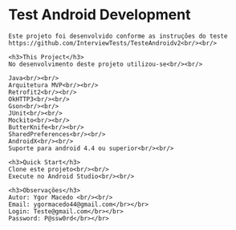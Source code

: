 <h1>Test Android Development</h1>

    Este projeto foi desenvolvido conforme as instruções do teste https://github.com/InterviewTests/TesteAndroidv2<br/><br/>

    <h3>This Project</h3>
    No desenvolvimento deste projeto utilizou-se<br/><br/>
    
    Java<br/><br/>
    Arquitetura MVP<br/><br/>
    Retrofit2<br/><br/>
    OkHTTP3<br/><br/>
    Gson<br/><br/>
    JUnit<br/><br/>
    Mockito<br/><br/>
    ButterKnife<br/><br/>
    SharedPreferences<br/><br/>
    AndroidX<br/><br/>
    Suporte para android 4.4 ou superior<br/><br/>

    <h3>Quick Start</h3>
    Clone este projeto<br/><br/>
    Execute no Android Studio<br/><br/>

    <h3>Observações</h3>
    Autor: Ygor Macedo <br/><br/>
    Email: ygormacedo44@gmail.com</br></br>
    Login: Teste@gmail.com</br></br>
    Password: P@ssw0rd</br></br>
